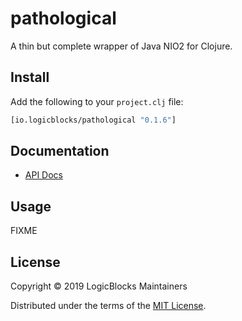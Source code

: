 # pathological

A thin but complete wrapper of Java NIO2 for Clojure.

## Install

Add the following to your `project.clj` file:

```clj
[io.logicblocks/pathological "0.1.6"]
```

## Documentation

* [API Docs](http://logicblocks.github.io/pathological)

## Usage

FIXME

## License

Copyright &copy; 2019 LogicBlocks Maintainers

Distributed under the terms of the 
[MIT License](http://opensource.org/licenses/MIT).
